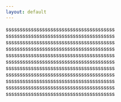 ```yaml
---
layout: default
---
```



sssssssssssssssssssssssssssssssssssssss
sssssssssssssssssssssssssssssssssssssss
sssssssssssssssssssssssssssssssssssssss
sssssssssssssssssssssssssssssssssssssss
sssssssssssssssssssssssssssssssssssssss
sssssssssssssssssssssssssssssssssssssss
sssssssssssssssssssssssssssssssssssssss
sssssssssssssssssssssssssssssssssssssss
sssssssssssssssssssssssssssssssssssssss
sssssssssssssssssssssssssssssssssssssss
sssssssssssssssssssssssssssssssssssssss

